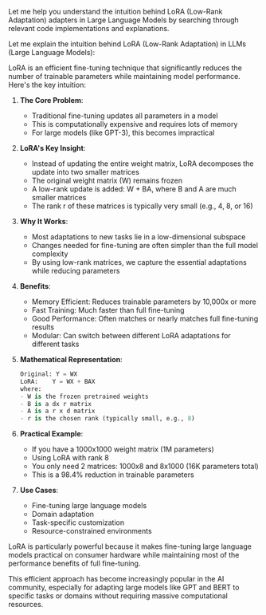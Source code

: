 Let me help you understand the intuition behind LoRA (Low-Rank Adaptation) adapters in Large Language Models by searching through relevant code implementations and explanations.

Let me explain the intuition behind LoRA (Low-Rank Adaptation) in LLMs (Large Language Models):

LoRA is an efficient fine-tuning technique that significantly reduces the number of trainable parameters while maintaining model performance. Here's the key intuition:

1. **The Core Problem**:
   - Traditional fine-tuning updates all parameters in a model
   - This is computationally expensive and requires lots of memory
   - For large models (like GPT-3), this becomes impractical

2. **LoRA's Key Insight**:
   - Instead of updating the entire weight matrix, LoRA decomposes the update into two smaller matrices
   - The original weight matrix (W) remains frozen
   - A low-rank update is added: W + BA, where B and A are much smaller matrices
   - The rank r of these matrices is typically very small (e.g., 4, 8, or 16)

3. **Why It Works**:
   - Most adaptations to new tasks lie in a low-dimensional subspace
   - Changes needed for fine-tuning are often simpler than the full model complexity
   - By using low-rank matrices, we capture the essential adaptations while reducing parameters

4. **Benefits**:
   - Memory Efficient: Reduces trainable parameters by 10,000x or more
   - Fast Training: Much faster than full fine-tuning
   - Good Performance: Often matches or nearly matches full fine-tuning results
   - Modular: Can switch between different LoRA adaptations for different tasks

5. **Mathematical Representation**:
   ```python
   Original: Y = WX
   LoRA:    Y = WX + BAX
   where:
   - W is the frozen pretrained weights
   - B is a dx r matrix
   - A is a r x d matrix
   - r is the chosen rank (typically small, e.g., 8)
   ```

6. **Practical Example**:
   - If you have a 1000x1000 weight matrix (1M parameters)
   - Using LoRA with rank 8
   - You only need 2 matrices: 1000x8 and 8x1000 (16K parameters total)
   - This is a 98.4% reduction in trainable parameters

7. **Use Cases**:
   - Fine-tuning large language models
   - Domain adaptation
   - Task-specific customization
   - Resource-constrained environments

LoRA is particularly powerful because it makes fine-tuning large language models practical on consumer hardware while maintaining most of the performance benefits of full fine-tuning.

This efficient approach has become increasingly popular in the AI community, especially for adapting large models like GPT and BERT to specific tasks or domains without requiring massive computational resources.
